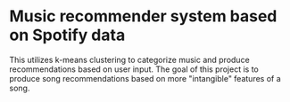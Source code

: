 # Music recommender system based on Spotify data

This utilizes k-means clustering to categorize music and produce recommendations based on user input.
The goal of this project is to produce song recommendations based on more "intangible" features of a song.
